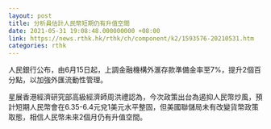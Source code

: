 ```yaml
---
layout: post
title: 分析員估計人民幣短期仍有升值空間
date: 2021-05-31 19:08:48.000000000 +08:00
link: https://news.rthk.hk/rthk/ch/component/k2/1593576-20210531.htm
categories: rthk
---
```


人民銀行公布，由6月15日起，上調金融機構外滙存款準備金率至7%，提升2個百分點，以加強外匯流動性管理。

星展香港經濟研究部高級經濟師周洪禮認為，今次政策出台為遏抑人民幣炒風，預計短期人民幣會在6.35-6.4元兌1美元水平整固，但美國聯儲局未有改變貨幣政策取態，相信人民幣未來2個月仍有升值空間。
